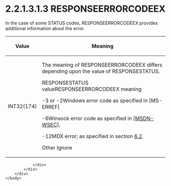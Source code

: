 <html dir="LTR" xmlns:mshelp="http://msdn.microsoft.com/mshelp" xmlns:ddue="http://ddue.schemas.microsoft.com/authoring/2003/5" xmlns:xlink="http://www.w3.org/1999/xlink" xmlns:tool="http://www.microsoft.com/tooltip">
    <head>
        <meta http-equiv="Content-Type" content="text/html; CHARSET=utf-8"></meta>
        <meta name="save" content="history"></meta>
        <title>2.2.1.3.1.3 RESPONSEERRORCODEEX</title>
        <xml>
            <mshelp:toctitle title="2.2.1.3.1.3 RESPONSEERRORCODEEX"></mshelp:toctitle>
            <mshelp:rltitle title="[MS-SSAS8]: RESPONSEERRORCODEEX"></mshelp:rltitle>
            <mshelp:keyword index="A" term="718bdb5b-d05c-45cb-bdcc-881a812d506b"></mshelp:keyword>
            <mshelp:attr name="DCSext.ContentType" value="open specification"></mshelp:attr>
            <mshelp:attr name="AssetID" value="718bdb5b-d05c-45cb-bdcc-881a812d506b"></mshelp:attr>
            <mshelp:attr name="TopicType" value="kbRef"></mshelp:attr>
            <mshelp:attr name="DCSext.Title" value="[MS-SSAS8]: RESPONSEERRORCODEEX" />
        </xml>
    </head>
    <body>
        <div id="header">
            <h1 class="heading">2.2.1.3.1.3 RESPONSEERRORCODEEX</h1>
        </div>
        <div id="mainSection">
            <div id="mainBody">
                <div id="allHistory" class="saveHistory"></div>
                <div id="sectionSection0" class="section" name="collapseableSection">
                    

<p>In the case of some STATUS codes, RESPONSEERRORCODEEX
provides additional information about the error.</p>

<table>
 <thead>
  <tr>
   <th>
   <p>Value</p>
   </th>
   <th>
   <p>Meaning</p>
   </th>
  </tr>
 </thead>
 <tr>
  <td>
  <p>INT32(174)</p>
  </td>
  <td>
  <p>The meaning of RESPONSEERRORCODEEX differs depending
  upon the value of RESPONSESTATUS.</p>
  <p>RESPONSESTATUS valueRESPONSEERRORCODEEX meaning</p>
  <p>-3 or -2Windows error code as specified in <mshelp:link keywords="1bc92ddf-b79e-413c-bbaa-99a5281a6c90" tabindex="0">[MS-ERREF]</mshelp:link></p>
  <p>-6Winsock error code as specified in <a href="https://go.microsoft.com/fwlink/?linkid=865920">[MSDN-WSEC]</a>.</p>
  <p>-12MDX error; as specified in section <a href="d83008bc-61c9-4929-b6bf-afd1420e88a2.html">6.2</a>.</p>
  <p>Other Ignore</p>
  </td>
 </tr>
</table>


                </div>
            </div>
        </div>
    </body>
</html>